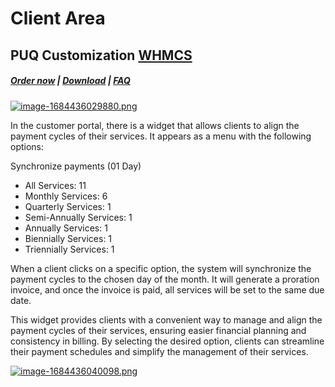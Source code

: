 # Client Area

## PUQ Customization **[WHMCS](https://puqcloud.com/link.php?id=77)**

#####  [Order now](https://puqcloud.com/whmcs-addon-puq-customization.php) | [Download](https://download.puqcloud.com/WHMCS/addons/PUQ-Customization/) | [FAQ](https://faq.puqcloud.com/)

[![image-1684436029880.png](https://doc.puq.info/uploads/images/gallery/2023-05/scaled-1680-/image-1684436029880.png)](https://doc.puq.info/uploads/images/gallery/2023-05/image-1684436029880.png)

In the customer portal, there is a widget that allows clients to align the payment cycles of their services. It appears as a menu with the following options:

Synchronize payments (01 Day)

- All Services: 11
- Monthly Services: 6
- Quarterly Services: 1
- Semi-Annually Services: 1
- Annually Services: 1
- Biennially Services: 1
- Triennially Services: 1

When a client clicks on a specific option, the system will synchronize the payment cycles to the chosen day of the month. It will generate a proration invoice, and once the invoice is paid, all services will be set to the same due date.

This widget provides clients with a convenient way to manage and align the payment cycles of their services, ensuring easier financial planning and consistency in billing. By selecting the desired option, clients can streamline their payment schedules and simplify the management of their services.

[![image-1684436040098.png](https://doc.puq.info/uploads/images/gallery/2023-05/scaled-1680-/image-1684436040098.png)](https://doc.puq.info/uploads/images/gallery/2023-05/image-1684436040098.png)
